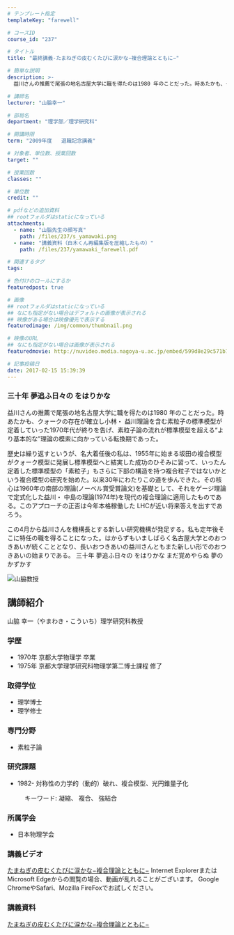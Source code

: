 ```yaml
---
# テンプレート指定
templateKey: "farewell"

# コースID
course_id: "237"

# タイトル
title: "最終講義-たまねぎの皮むくたびに涙かな−複合理論とともに−"

# 簡単な説明
description: >-
  益川さんの推薦で尾張の地名古屋大学に職を得たのは1980 年のことだった。時あたかも、クォークの存在が確立し小林・ 益川理論を含む素粒子の標準模型が定着していった1970年代が終りを告げ、素粒子論...

# 講師名
lecturer: "山脇幸一"

# 部局名
department: "理学部／理学研究科"

# 開講時限
term: "2009年度	退職記念講義"

# 対象者、単位数、授業回数
target: ""

# 授業回数
classes: ""

# 単位数
credit: ""

# pdfなどの追加資料
## rootフォルダはstaticになっている
attachments: 
  - name: "山脇先生の顔写真" 
    path: /files/237/s_yamawaki.png
  - name: "講義資料（白木くん再編集版を圧縮したもの）" 
    path: /files/237/yamawaki_farewell.pdf

# 関連するタグ
tags:

# 色付けのロールにするか
featuredpost: true

# 画像
## rootフォルダはstaticになっている
## なにも指定がない場合はデフォルトの画像が表示される
## 映像がある場合は映像優先で表示する
featuredimage: /img/common/thumbnail.png

# 映像のURL
## なにも指定がない場合は画像が表示される
featuredmovie: http://nuvideo.media.nagoya-u.ac.jp/embed/599d8e29c571b7263368fe7b24f6398b0cc43859

# 記事投稿日
date: 2017-02-15 15:39:39
---
```


### 三十年 夢追ふ日々の をはりかな

益川さんの推薦で尾張の地名古屋大学に職を得たのは1980 年のことだった。時あたかも、クォークの存在が確立し小林・ 益川理論を含む素粒子の標準模型が定着していった1970年代が終りを告げ、素粒子論の流れが標準模型を超える“より基本的な”理論の模索に向かっている転換期であった。

歴史は繰り返すというが、名大着任後の私は、1955年に始まる坂田の複合模型がクォーク模型に発展し標準模型へと結実した成功のひそみに習って、いったん定着した標準模型の「素粒子」もさらに下部の構造を持つ複合粒子ではないかという複合模型の研究を始めた。以来30年にわたりこの道を歩んできた。その核心は1960年の南部の理論(ノーベル賞受賞論文)を基礎として、それをゲージ理論で定式化した益川・ 中島の理論(1974年)を現代の複合理論に適用したものである。このアプローチの正否は今年本格稼働した LHCが近い将来答えを出すであろう。

この4月から益川さんを機構長とする新しい研究機構が発足する。私も定年後そこに特任の職を得ることになった。はからずもいましばらく名古屋大学とのおつきあいが続くこととなり、長いおつきあいの益川さんともまた新しい形でのおつきあいの始まりである。
三十年 夢追ふ日々の をはりかな
まだ覚めやらぬ 夢のかずかす

![山脇教授](/files/237/s_yamawaki.png) 
## 講師紹介

山脇 幸一（やまわき・こういち）理学研究科教授

### 学歴

* 1970年 京都大学物理学 卒業
* 1975年 京都大学理学研究科物理学第二博士課程 修了

### 取得学位

* 理学博士
* 理学修士

### 専門分野

* 素粒子論

### 研究課題

* 1982- 対称性の力学的（動的）破れ、複合模型、光円錐量子化
<dd>
キーワード: 凝縮、 複合、 強結合
</dd>

### 所属学会

* 日本物理学会

### 講義ビデオ

<a href="http://nuvideo.media.nagoya-u.ac.jp/embed/9f32ace7c28affb337bd088c7b20b086ad88e790" target="blank">たまねぎの皮むくたびに涙かな−複合理論とともに−</a>
Internet ExplorerまたはMicrosoft Edgeからの閲覧の場合、動画が乱れることがございます。
Google ChromeやSafari、Mozilla FireFoxでお試しください。

### 講義資料

[たまねぎの皮むくたびに涙かな−複合理論とともに−](/files/237/yamawaki_farewell.pdf) 
